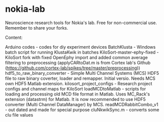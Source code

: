 # nokia-lab
Neuroscience research tools for Nokia's lab. Free for non-commercial use. Remember to share your forks.

Content:

Arduino codes - codes for diy experiment devices
BatchKlusta - Windows batch script for running KlustaKwik in batches
KiloSort-master-ephy-fixed - KiloSort fork with fixed OpenEphy import and added common average filtering to preprocessing (applyCARtoDat.m is from Cortex lab's Github (https://github.com/cortex-lab/spikes/tree/master/preprocessing))
hdf5_to_raw_binary_converter - Simple Multi Channel Systems (MCS) HDF5 file to raw binary coverter, loader and remapper. Initial versio. Needs MCS own HDF5 Matlab extension.
kilosort_project_configs - Research project configs and channel maps for KiloSort
loadMCDtoMatlab - scripts for loading and processing old MCD file format in Matlab. Uses MC_Rack's extension (datastrm) for Matlab. It is now recommended to use HDF5 converter (Multi Channel DataManager) by MCS.
readMCDRabbitCombo_v1 - out dated and made for special purpose
cluNkwikSync.m - converts some clu file values 
